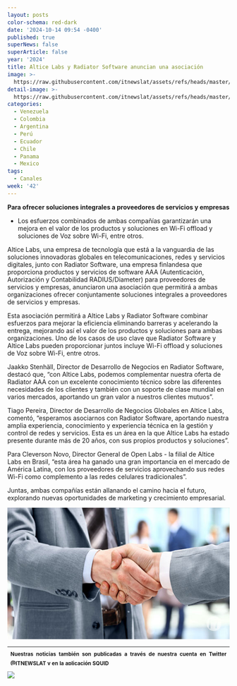 ```yaml
---
layout: posts
color-schema: red-dark
date: '2024-10-14 09:54 -0400'
published: true
superNews: false
superArticle: false
year: '2024'
title: Altice Labs y Radiator Software anuncian una asociación
image: >-
  https://raw.githubusercontent.com/itnewslat/assets/refs/heads/master/img/540x320/CheckHand-p.jpg
detail-image: >-
  https://raw.githubusercontent.com/itnewslat/assets/refs/heads/master/img/1024x680/CheckHand-g.jpg
categories:
  - Venezuela
  - Colombia
  - Argentina
  - Perú
  - Ecuador
  - Chile
  - Panama
  - Mexico
tags:
  - Canales
week: '42'
---
```

**Para ofrecer soluciones integrales a proveedores de servicios y empresas**
 
- Los esfuerzos combinados de ambas compañías garantizarán una mejora en el valor de los productos y soluciones en Wi-Fi offload y soluciones de Voz sobre Wi-Fi, entre otros.

Altice Labs, una empresa de tecnología que está a la vanguardia de las soluciones innovadoras globales en telecomunicaciones, redes y servicios digitales, junto con Radiator Software, una empresa finlandesa que proporciona productos y servicios de software AAA (Autenticación, Autorización y Contabilidad RADIUS/Diameter) para proveedores de servicios y empresas, anunciaron una asociación que permitirá a ambas organizaciones ofrecer conjuntamente soluciones integrales a proveedores de servicios y empresas.
 
Esta asociación permitirá a Altice Labs y Radiator Software combinar esfuerzos para mejorar la eficiencia eliminando barreras y acelerando la entrega, mejorando así el valor de los productos y soluciones para ambas organizaciones. Uno de los casos de uso clave que Radiator Software y Altice Labs pueden proporcionar juntos incluye Wi-Fi offload y soluciones de Voz sobre Wi-Fi, entre otros.
 
Jaakko Stenhäll, Director de Desarrollo de Negocios en Radiator Software, destacó que, “con Altice Labs, podemos complementar nuestra oferta de Radiator AAA con un excelente conocimiento técnico sobre las diferentes necesidades de los clientes y también con un soporte de clase mundial en varios mercados, aportando un gran valor a nuestros clientes mutuos”.
 
Tiago Pereira, Director de Desarrollo de Negocios Globales en Altice Labs, comentó, “esperamos asociarnos con Radiator Software, aportando nuestra amplia experiencia, conocimiento y experiencia técnica en la gestión y control de redes y servicios. Esta es un área en la que Altice Labs ha estado presente durante más de 20 años, con sus propios productos y soluciones”.
 
Para Cleverson Novo, Director General de Open Labs - la filial de Altice Labs en Brasil, “esta área ha ganado una gran importancia en el mercado de América Latina, con los proveedores de servicios aprovechando sus redes Wi-Fi como complemento a las redes celulares tradicionales”.
 
Juntas, ambas compañías están allanando el camino hacia el futuro, explorando nuevas oportunidades de marketing y crecimiento empresarial.
 
![](https://raw.githubusercontent.com/itnewslat/assets/refs/heads/master/img/540x320/CheckHand-p.jpg)

<table style="height: 42px;" width="569">
<tbody>
<tr>
<td style="text-align: justify;"><sub><strong>Nuestras noticias también son publicadas a través de nuestra cuenta en Twitter <a href="https://twitter.com/itnewslat?lang=es">@ITNEWSLAT</a> y en la aplicación <a href="https://squidapp.co/en/">SQUID</a></strong></sub></td>
</tr>
</tbody>
</table>

<img src="https://tracker.metricool.com/c3po.jpg?hash=56f88a41e39ab42c063cc51676587a04"/>